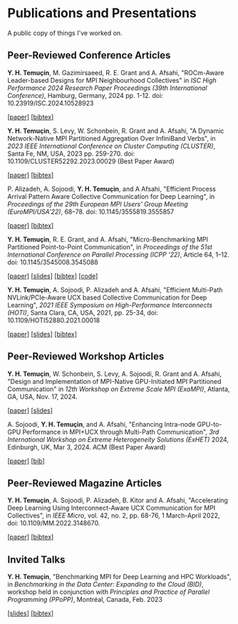 # Publications and Presentations
A public copy of things I've worked on.

## Peer-Reviewed Conference Articles

**Y. H. Temuçin**, M. Gazimirsaeed, R. E. Grant and A. Afsahi, "ROCm-Aware Leader-based Designs for MPI Neighbourhood Collectives" in *ISC High Performance 2024 Research Paper Proceedings (39th International Conference)*, Hamburg, Germany, 2024 pp. 1-12.  doi: 10.23919/ISC.2024.10528923

[\[paper\]](./2024_ISC/2024_ISC.pdf) [\[bibtex\]](./2024_ISC/2024_ISC.bib)

**Y. H. Temuçin**, S. Levy, W. Schonbein, R. Grant and A. Afsahi, "A Dynamic Network-Native MPI Partitioned Aggregation Over InfiniBand Verbs", in *2023 IEEE International Conference on Cluster Computing (CLUSTER)*, Santa Fe, NM, USA, 2023 pp. 259-270.
doi: 10.1109/CLUSTER52292.2023.00029 (Best Paper Award)

[\[paper\]](./2023_Cluster/2023_Cluster.pdf) [\[bibtex\]](./2023_Cluster/2023_Cluster.bib)

P. Alizadeh, A. Sojoodi, **Y. H. Temuçin**, and A Afsahi, "Efficient Process Arrival Pattern Aware Collective Communication for Deep Learning", in *Proceedings of the 29th European MPI Users' Group Meeting (EuroMPI/USA'22)*, 68–78.  doi: 10.1145/3555819.3555857

[\[paper\]](./2022_EuroMPI/2022_EuroMPI.pdf) [\[bibtex\]](./2022_EuroMPI/2022_EuroMPI.bib)

**Y. H. Temuçin**, R. E. Grant, and A. Afsahi, "Micro-Benchmarking MPI Partitioned Point-to-Point Communication", in *Proceedings of the 51st International Conference on Parallel Processing (ICPP '22)*, Article 64, 1–12. doi: 10.1145/3545008.3545088

[\[paper\]](./2022_ICPP/2022_ICPP.pdf) [\[slides\]](./2022_ICPP/2022_ICPP_slides.pdf) [\[bibtex\]](./2022_ICPP/2022_ICPP.bib) [\[code\]](https://github.com/Yiltan/MPI-Partitioned-Microbenchmarks)

**Y. H. Temuçin**, A. Sojoodi, P. Alizadeh and A. Afsahi, "Efficient Multi-Path NVLink/PCIe-Aware UCX based Collective Communication for Deep Learning", *2021 IEEE Symposium on High-Performance Interconnects (HOTI)*, Santa Clara, CA, USA, 2021, pp. 25-34, doi: 10.1109/HOTI52880.2021.00018

[\[paper\]](./2021_HotI/2021_HotI.pdf) [\[slides\]](./2021_HotI/2021_HotI_slides.pdf) [\[bibtex\]](./2021_HotI/2021_HotI.bib)

## Peer-Reviewed Workshop Articles
**Y. H. Temuçin**, W. Schonbein, S. Levy, A. Sojoodi, R. Grant and A. Afsahi, "Design and Implementation of MPI-Native GPU-Initiated MPI Partitioned Communication" in *12th Workshop on Extreme Scale MPI (ExaMPI)*, Atlanta, GA, USA, Nov. 17, 2024.

[\[paper\]](./2024_ExaMPI/2024_ExaMPI.pdf) [\[slides\]](./2024_ExaMPI/2024_ExaMPI_slides.pdf)

A. Sojoodi, **Y. H. Temuçin**, and A. Afsahi, "Enhancing Intra-node GPU-to-GPU Performance in MPI+UCX through Multi-Path Communication", *3rd International Workshop on Extreme Heterogeneity Solutions (ExHET)* 2024, Edinburgh, UK, Mar 3, 2024. ACM (Best Paper Award)

[\[paper\]](./2024_ExHET/2024_ExHET.pdf) [\[bib\]](./2024_ExHET/2024_ExHET.bib)

## Peer-Reviewed Magazine Articles
**Y. H. Temuçin**, A. Sojoodi, P. Alizadeh, B. Kitor and A. Afsahi, "Accelerating Deep Learning Using Interconnect-Aware UCX Communication for MPI Collectives", in *IEEE Micro*, vol. 42, no. 2, pp. 68-76, 1 March-April 2022, doi: 10.1109/MM.2022.3148670.

[\[paper\]](./2022_IEEE_Micro/2022_IEEE_Micro.pdf) [\[bibtex\]](./2022_IEEE_Micro/2022_IEEE_Micro.bib)

## Invited Talks
**Y. H. Temuçin**, "Benchmarking MPI for Deep Learning and HPC Workloads", in *Benchmarking in the Data Center: Expanding to the Cloud (BID)*, workshop held in conjunction with *Principles and Practice of Parallel Programming (PPoPP)*, Montréal, Canada, Feb. 2023

[\[slides\]](./2023_BID/2023_BID.pdf) [\[bibtex\]](./2023_BID/2023_BID.bib)
